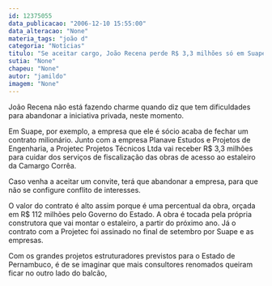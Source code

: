 ```yaml
---
id: 12375055
data_publicacao: "2006-12-10 15:55:00"
data_alteracao: "None"
materia_tags: "joão d"
categoria: "Notícias"
titulo: "Se aceitar cargo, João Recena perde R$ 3,3 milhões só em Suape"
sutia: "None"
chapeu: "None"
autor: "jamildo"
imagem: "None"
---
```

<p>Jo&atilde;o Recena n&atilde;o est&aacute; fazendo charme quando diz que tem dificuldades para abandonar a iniciativa privada, neste momento.</p>
<p>Em Suape, por exemplo, a empresa que ele &eacute; s&oacute;cio acaba de fechar um contrato milion&aacute;rio. Junto com a empresa Planave Estudos e Projetos de Engenharia, a Projetec Projetos T&eacute;cnicos Ltda vai receber R$ 3,3 milh&otilde;es para cuidar dos servi&ccedil;os de fiscaliza&ccedil;&atilde;o das obras de acesso ao estaleiro da Camargo Corr&ecirc;a.</p>
<p>Caso venha a aceitar um convite, ter&aacute; que abandonar a empresa, para que n&atilde;o se configure conflito de interesses.</p>
<p>O valor do contrato &eacute; alto assim porque &eacute; uma percentual da obra, or&ccedil;ada em R$ 112 milh&otilde;es pelo Governo do Estado. A obra &eacute; tocada pela pr&oacute;pria construtora que vai montar o estaleiro, a partir do pr&oacute;ximo ano. J&aacute; o contrato com a Projetec foi assinado no final de setembro por Suape e as empresas.</p>
<p>Com os grandes projetos estruturadores previstos para o Estado de Pernambuco, &eacute; de se imaginar que mais consultores renomados queiram ficar no outro lado do balc&atilde;o,</p>
